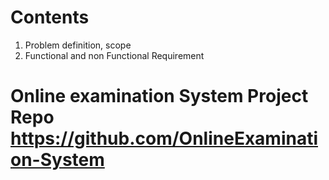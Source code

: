 # Contents
1. Problem definition, scope
2. Functional and non Functional Requirement
# Online examination System Project Repo  https://github.com/OnlineExamination-System
